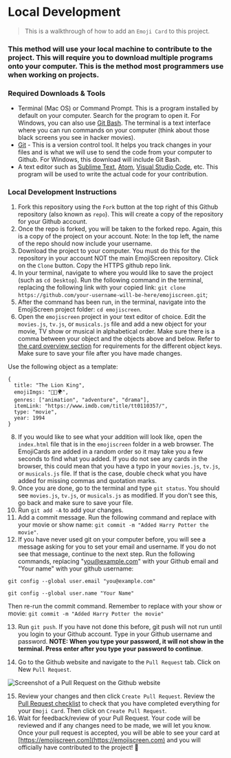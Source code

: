 # Local Development

> This is a walkthrough of how to add an `Emoji Card` to this project.

### This method will use your local machine to contribute to the project. This will require you to download multiple programs onto your computer. This is the method most programmers use when working on projects. 

### Required Downloads & Tools

- Terminal (Mac OS) or Command Prompt. This is a program installed by default on your computer. Search for the program to open it. For Windows, you can also use [Git Bash](https://gitforwindows.org/). The terminal is a text interface where you can run commands on your computer (think about those black screens you see in hacker movies).
- [Git](https://git-scm.com/downloads) - This is a version control tool. It helps you track changes in your files and is what we will use to send the code from your computer to Github. For Windows, this download will include Git Bash.
- A text editor such as [Sublime Text](https://www.sublimetext.com/), [Atom](https://atom.io/), [Visual Studio Code](https://code.visualstudio.com/download), etc. This program will be used to write the actual code for your contribution.

### Local Development Instructions

1. Fork this repository using the `Fork` button at the top right of this Github repository (also known as `repo`). This will create a copy of the repository for your Github account.
3. Once the repo is forked, you will be taken to the forked repo. Again, this is a copy of the project on your account. Note: In the top left, the name of the repo should now include your username.
4. Download the project to your computer. You must do this for the repository in your account NOT the main EmojiScreen repository. Click on the `Clone` button. Copy the HTTPS github repo link.
5. In your terminal, navigate to where you would like to save the project (such as `cd Desktop`). Run the following command in the terminal, replacing the following link with your copied link: `git clone https://github.com/your-username-will-be-here/emojiscreen.git`;
6. After the command has been run, in the terminal, navigate into the EmojiScreen project folder: `cd emojiscreen`.
7. Open the `emojiscreen` project in your text editor of choice. Edit the `movies.js`, `tv.js`, or `musicals.js` file and add a new object for your movie, TV show or musical in alphabetical order. Make sure there is a comma between your object and the objects above and below. Refer to [the card overview section](/card_overview.md) for requirements for the different object keys.  Make sure to save your file after you have made changes. 

Use the following object as a template:

```
{
  title: "The Lion King",
  emojiImgs: "🦁👑🌍",
  genres: ["animation", "adventure", "drama"],
  itemLink: "https://www.imdb.com/title/tt0110357/",
  type: "movie",
  year: 1994
}
```

8. If you would like to see what your addition will look like, open the `index.html` file that is in the `emojiscreen` folder in a web browser. The EmojiCards are added in a random order so it may take you a few seconds to find what you added. If you do not see any cards in the browser, this could mean that you have a typo in your `movies.js`, `tv.js`, or `musicals.js` file. If that is the case, double check what you have added for missing commas and quotation marks.
9. Once you are done, go to the terminal and type `git status`. You should see `movies.js`, `tv.js`, or `musicals.js` as modified. If you don't see this, go back and make sure to save your file.
10. Run `git add -A` to add your changes.
11. Add a commit message. Run the following command and replace with your movie or show name: `git commit -m "Added Harry Potter the movie"`.
12. If you have never used git on your computer before, you will see a message asking for you to set your email and username. If you do not see that message, continue to the next step. Run the following commands, replacing "you@example.com" with your Github email and "Your name" with your github username:

`git config --global user.email "you@example.com"`

`git config --global user.name "Your Name"`

Then re-run the commit command. Remember to replace with your show or movie: `git commit -m "Added Harry Potter the movie"`

13. Run `git push`. If you have not done this before, git push will not run until you login to your Github account. Type in your Github username and password. **NOTE: When you type your password, it will not show in the terminal. Press enter after you type your password to continue**.

14. Go to the Github website and navigate to the `Pull Request` tab. Click on New `Pull Request`.

![Screenshot of a Pull Request on the Github website](../readme/pull-request.png)

15. Review your changes and then click `Create Pull Request`. Review the [Pull Request checklist](/docs/card_overview.md#card-pull-request-checklist) to check that you have completed everything for your `Emoji Card`. Then click on `Create Pull Request`.
16. Wait for feedback/review of your Pull Request. Your code will be reviewed and if any changes need to be made, we will let you know. Once your pull request is accepted, you will be able to see your card at [https://emojiscreen.com](https://emojiscreen.com) and you will officially have contributed to the project! 🎉
